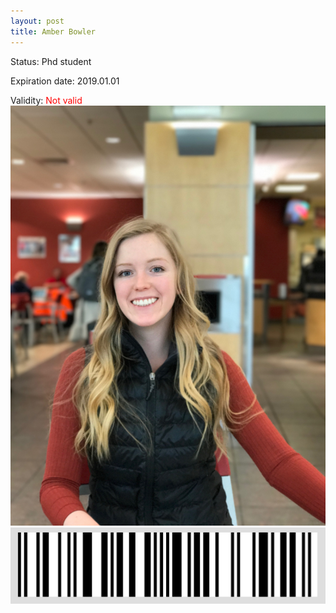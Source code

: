 ```yaml
---
layout: post
title: Amber Bowler
---
```


Status: Phd student

Expiration date: 2019.01.01

Validity: <font color="red"> Not valid</font> 
![](/members/img/Amber_Bowler.png)
![](/members/img/bar.png)
